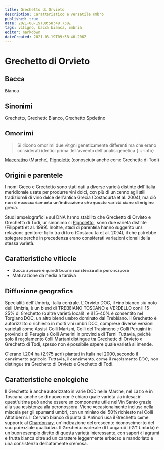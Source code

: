 ```yaml
---
title: Grechetto di Orvieto
description: Caratteristico e versatile umbro
published: true
date: 2021-08-19T09:58:48.738Z
tags: vitigno, bacca bianca, umbria
editor: markdown
dateCreated: 2021-08-19T09:58:46.206Z
---
```


# Grechetto di Orvieto

## Bacca
Bianca

## Sinonimi
Grechetto, Grechetto Bianco, Grechetto Spoletino

## Omonimi
> Si dicono omonimi due vitigni geneticamente differenti ma che erano considerati identici prima dell'avvento dell'analisi genetica
{.is-info}

[Maceratino](/vitigni/bacca-bianca/maceratino) (Marche), [Pignoletto](/vitigni/bacca-bianca/pignoletto)  (conosciuto anche come Grechetto di Todi)


## Origini e parentele
I nomi Greco e Grechetto sono stati dati a diverse varietà distinte dell'Italia meridionale usate per produrre vini dolci, con più di un cenno agli stili tradizionali di vino dolce dell'antica Grecia (Costacurta et al. 2004), ma ciò non è necessariamente un'indicazione che queste varietà siano di origine greca.

Studi ampelografici e sul DNA hanno stabilito che Grechetto di Orvieto e Grechetto di Todi, un sinonimo di [Pignoletto](/vitigni/bacca-bianca/pignoletto) , sono due varietà distinte (Filippetti et al. 1999). Inoltre, studi di parentela hanno suggerito una relazione genitore-figlio tra di loro (Costacurta et al. 2004), il che potrebbe spiegare perché in precedenza erano considerati variazioni clonali della stessa varietà.

## Caratteristiche viticole

- Bucce spesse e quindi buona resistenza alla peronospora 
- Maturazione da media a tardiva

## Diffusione geografica

Specialità dell'Umbria, Italia centrale. L'Orvieto DOC, il vino bianco più noto dell'Umbria, è un blend di TREBBIANO TOSCANO e VERDELLO con il 15-25% di Grechetto (o altre varietà locali), e il 15-40% è consentito nel Torgiano DOC, un altro blend umbro dominato dal Trebbiano. Il Grechetto è autorizzato o richiesto in molti vini umbri DOC, comprese diverse versioni varietali come Assisi, Colli Martani, Colli del Trasimeno e Colli Perugini in provincia di Perugia e Colli Amerini in provincia di Terni. Tuttavia, poiché solo il regolamento Colli Martani distingue tra Grechetto di Orvieto e Grechetto di Todi, spesso non è possibile sapere quale varietà si intende.

C'erano 1.204 ha (2.975 acri) piantati in Italia nel 2000, secondo il censimento agricolo. Tuttavia, il censimento, come il regolamento DOC, non distingue tra Grechetto di Orvieto e Grechetto di Todi.

## Caratteristiche enologiche

Il Grechetto è anche autorizzato in varie DOC nelle Marche, nel Lazio e in Toscana, anche se di nuovo non è chiaro quale varietà sia intesa; in quest'ultima può anche essere un componente utile nel Vin Santo grazie alla sua resistenza alla peronospora. Viene occasionalmente incluso nella miscela per gli spumanti umbri, con un minimo del 50% richiesto nei Colli Altotiberini. Il Cervaro bianco di punta di Antinori usa il Grechetto come supporto al [Chardonnay](/vitigni/bacca-bianca/chardonnay), un'indicazione del crescente riconoscimento del suo potenziale qualitativo. Il Grechetto varietale di Lungarotti (IGT Umbria) è un buon esempio diretto di questa varietà interessante, con sapori di agrumi e frutta bianca oltre ad un carattere leggermente erbaceo e mandorlato e una consistenza delicatamente cremosa.


